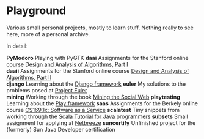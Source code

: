 Playground
==========

Various small personal projects, mostly to learn stuff. Nothing really to see here, more of a personal archive.

In detail:

**PyModoro** Playing with PyGTK
**daai** Assignments for the Stanford online course [Design and Analysis of Algorithms, Part I](https://www.coursera.org/course/algo)  
**daaii** Assignments for the Stanford online course [Design and Analysis of Algorithms, Part II](https://www.coursera.org/course/algo2)  
**django** Learning about the [Django framework](https://www.djangoproject.com/)
**euler** My solutions to the problems posed at [Project Euler](https://projecteuler.net/about)  
**mining** Working through the book [Mining the Social Web](http://shop.oreilly.com/product/0636920010203.do)
**playtesting** Learning about the [Play framework](http://www.playframework.org/) 
**saas** Assignments for the Berkely online course [CS169.1x: Software as a Service](https://www.edx.org/courses/BerkeleyX/CS169.1x/2013_Spring/about)
**scalatest** Tiny snippets from working through the [Scala Tutorial for Java programmers](http://www.scala-lang.org/node/1305#Java)
**subsets** Small assignment for applying at [Netbreeze](http://www.netbreeze.ch/)
**suncertify** Unfinished project for the (formerly) Sun Java Developer certification  
